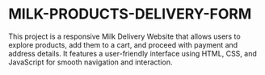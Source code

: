 # MILK-PRODUCTS-DELIVERY-FORM
This project is a responsive Milk Delivery Website that allows users to explore products, add them to a cart, and proceed with payment and address details. It features a user-friendly interface using HTML, CSS, and JavaScript for smooth navigation and interaction.
